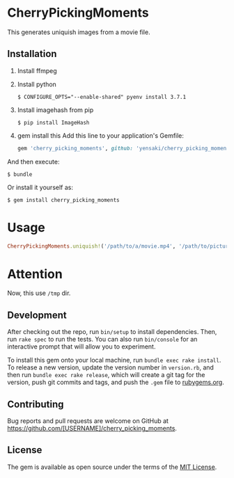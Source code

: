 # CherryPickingMoments

This generates uniquish images from a movie file.

## Installation

1. Install ffmpeg
1. Install python
    ```
    $ CONFIGURE_OPTS="--enable-shared" pyenv install 3.7.1
    ```
1. Install imagehash from pip
    ```
    $ pip install ImageHash
    ```

1. gem install this
Add this line to your application's Gemfile:
    ```ruby
    gem 'cherry_picking_moments', github: 'yensaki/cherry_picking_moments'
    ```
And then execute:
```
$ bundle
```

Or install it yourself as:

    $ gem install cherry_picking_moments

# Usage

```ruby
CherryPickingMoments.uniquish!('/path/to/a/movie.mp4', '/path/to/pictures/dir')
```

# Attention

Now, this use `/tmp` dir.

## Development

After checking out the repo, run `bin/setup` to install dependencies. Then, run `rake spec` to run the tests. You can also run `bin/console` for an interactive prompt that will allow you to experiment.

To install this gem onto your local machine, run `bundle exec rake install`. To release a new version, update the version number in `version.rb`, and then run `bundle exec rake release`, which will create a git tag for the version, push git commits and tags, and push the `.gem` file to [rubygems.org](https://rubygems.org).

## Contributing

Bug reports and pull requests are welcome on GitHub at https://github.com/[USERNAME]/cherry_picking_moments.

## License

The gem is available as open source under the terms of the [MIT License](https://opensource.org/licenses/MIT).
